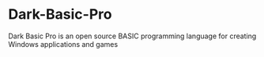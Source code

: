 # Dark-Basic-Pro
Dark Basic Pro is an open source BASIC programming language for creating Windows applications and games
